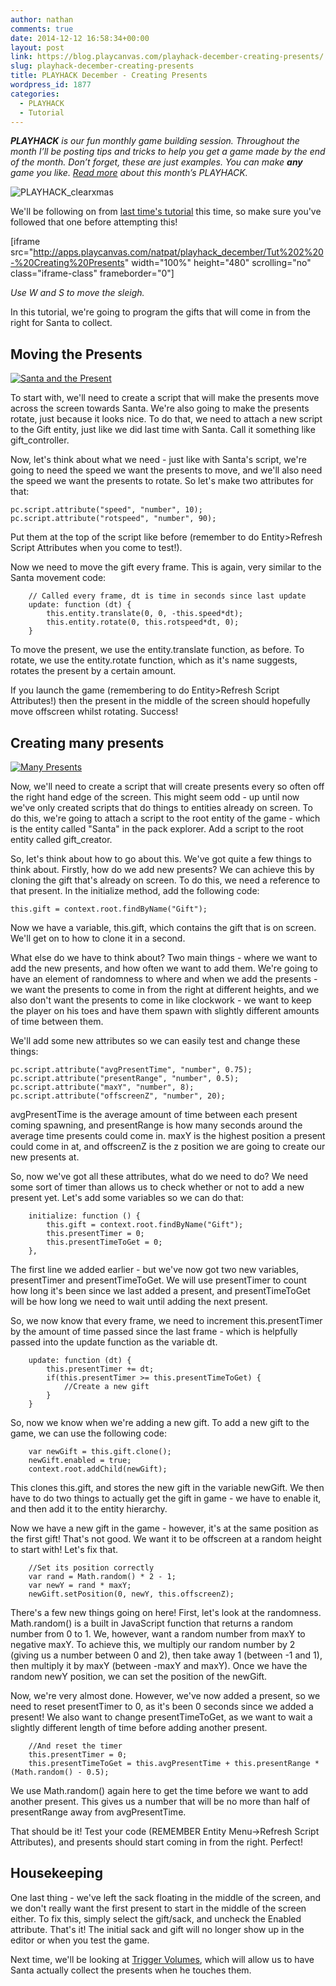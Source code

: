 ```yaml
---
author: nathan
comments: true
date: 2014-12-12 16:58:34+00:00
layout: post
link: https://blog.playcanvas.com/playhack-december-creating-presents/
slug: playhack-december-creating-presents
title: PLAYHACK December - Creating Presents
wordpress_id: 1877
categories:
  - PLAYHACK
  - Tutorial
---
```


_**PLAYHACK** is our fun monthly game building session. Throughout the month I’ll be posting tips and tricks to help you get a game made by the end of the month. Don’t forget, these are just examples. You can make **any** game you like. [Read more](https://blog.playcanvas.com/playhack-december-jolly-santa/) about this month’s PLAYHACK._

![PLAYHACK_clearxmas](/assets/media/PLAYHACK_clearxmas.jpg)

We'll be following on from [last time's tutorial](https://blog.playcanvas.com/playhack-december-player-character/) this time, so make sure you've followed that one before attempting this!

<!-- more -->

[iframe src="http://apps.playcanvas.com/natpat/playhack_december/Tut%202%20-%20Creating%20Presents" width="100%" height="480" scrolling="no" class="iframe-class" frameborder="0"]

_Use W and S to move the sleigh._

In this tutorial, we're going to program the gifts that will come in from the right for Santa to collect.

## Moving the Presents

[![Santa and the Present](/assets/media/Screen-Shot-2014-11-24-at-15.45.46.png)](/assets/media/Screen-Shot-2014-11-24-at-15.45.46.png)

To start with, we'll need to create a script that will make the presents move across the screen towards Santa. We're also going to make the presents rotate, just because it looks nice. To do that, we need to attach a new script to the Gift entity, just like we did last time with Santa. Call it something like gift_controller.

Now, let's think about what we need - just like with Santa's script, we're going to need the speed we want the presents to move, and we'll also need the speed we want the presents to rotate. So let's make two attributes for that:

    pc.script.attribute("speed", "number", 10);
    pc.script.attribute("rotspeed", "number", 90);

Put them at the top of the script like before (remember to do Entity>Refresh Script Attributes when you come to test!).

Now we need to move the gift every frame. This is again, very similar to the Santa movement code:

        // Called every frame, dt is time in seconds since last update
        update: function (dt) {
            this.entity.translate(0, 0, -this.speed*dt);
            this.entity.rotate(0, this.rotspeed*dt, 0);
        }

To move the present, we use the entity.translate function, as before. To rotate, we use the entity.rotate function, which as it's name suggests, rotates the present by a certain amount.

If you launch the game (remembering to do Entity>Refresh Script Attributes!) then the present in the middle of the screen should hopefully move offscreen whilst rotating. Success!

## Creating many presents

[![Many Presents](/assets/media/Screen-Shot-2014-11-24-at-15.58.42.png)](/assets/media/Screen-Shot-2014-11-24-at-15.58.42.png)

Now, we'll need to create a script that will create presents every so often off the right hand edge of the screen. This might seem odd - up until now we've only created scripts that do things to entities already on screen. To do this, we're going to attach a script to the root entity of the game - which is the entity called "Santa" in the pack explorer. Add a script to the root entity called gift_creator.

So, let's think about how to go about this. We've got quite a few things to think about. Firstly, how do we add new presents? We can achieve this by cloning the gift that's already on screen. To do this, we need a reference to that present. In the initialize method, add the following code:

    this.gift = context.root.findByName("Gift");

Now we have a variable, this.gift, which contains the gift that is on screen. We'll get on to how to clone it in a second.

What else do we have to think about? Two main things - where we want to add the new presents, and how often we want to add them. We're going to have an element of randomness to where and when we add the presents - we want the presents to come in from the right at different heights, and we also don't want the presents to come in like clockwork - we want to keep the player on his toes and have them spawn with slightly different amounts of time between them.

We'll add some new attributes so we can easily test and change these things:

    pc.script.attribute("avgPresentTime", "number", 0.75);
    pc.script.attribute("presentRange", "number", 0.5);
    pc.script.attribute("maxY", "number", 8);
    pc.script.attribute("offscreenZ", "number", 20);

avgPresentTime is the average amount of time between each present coming spawning, and presentRange is how many seconds around the average time presents could come in. maxY is the highest position a present could come in at, and offscreenZ is the z position we are going to create our new presents at.

So, now we've got all these attributes, what do we need to do? We need some sort of timer than allows us to check whether or not to add a new present yet. Let's add some variables so we can do that:

        initialize: function () {
            this.gift = context.root.findByName("Gift");
            this.presentTimer = 0;
            this.presentTimeToGet = 0;
        },

The first line we added earlier - but we've now got two new variables, presentTimer and presentTimeToGet. We will use presentTimer to count how long it's been since we last added a present, and presentTimeToGet will be how long we need to wait until adding the next present.

So, we now know that every frame, we need to increment this.presentTimer by the amount of time passed since the last frame - which is helpfully passed into the update function as the variable dt.

        update: function (dt) {
            this.presentTimer += dt;
            if(this.presentTimer >= this.presentTimeToGet) {
                //Create a new gift
            }
        }

So, now we know when we're adding a new gift. To add a new gift to the game, we can use the following code:

        var newGift = this.gift.clone();
        newGift.enabled = true;
        context.root.addChild(newGift);

This clones this.gift, and stores the new gift in the variable newGift. We then have to do two things to actually get the gift in game - we have to enable it, and then add it to the entity hierarchy.

Now we have a new gift in the game - however, it's at the same position as the first gift! That's not good. We want it to be offscreen at a random height to start with! Let's fix that.

        //Set its position correctly
        var rand = Math.random() * 2 - 1;
        var newY = rand * maxY;
        newGift.setPosition(0, newY, this.offscreenZ);

There's a few new things going on here! First, let's look at the randomness. Math.random() is a built in JavaScript function that returns a random number from 0 to 1. We, however, want a random number from maxY to negative maxY. To achieve this, we multiply our random number by 2 (giving us a number between 0 and 2), then take away 1 (between -1 and 1), then multiply it by maxY (between -maxY and maxY). Once we have the random newY position, we can set the position of the newGift.

Now, we're very almost done. However, we've now added a present, so we need to reset presentTimer to 0, as it's been 0 seconds since we added a present! We also want to change presentTimeToGet, as we want to wait a slightly different length of time before adding another present.

        //And reset the timer
        this.presentTimer = 0;
        this.presentTimeToGet = this.avgPresentTime + this.presentRange * (Math.random() - 0.5);

We use Math.random() again here to get the time before we want to add another present. This gives us a number that will be no more than half of presentRange away from avgPresentTime.

That should be it! Test your code (REMEMBER Entity Menu->Refresh Script Attributes), and presents should start coming in from the right. Perfect!

## Housekeeping

One last thing - we've left the sack floating in the middle of the screen, and we don't really want the first present to start in the middle of the screen either. To fix this, simply select the gift/sack, and uncheck the Enabled attribute. That's it! The initial sack and gift will no longer show up in the editor or when you test the game.

Next time, we'll be looking at [Trigger Volumes](https://developer.playcanvas.com/tutorials/collision-and-triggers/), which will allow us to have Santa actually collect the presents when he touches them.
